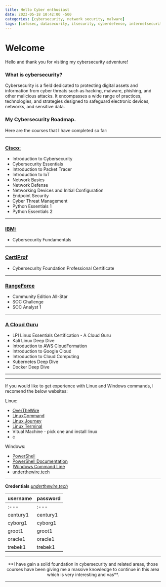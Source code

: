 ```yaml
---
title: Hello Cyber enthusiast
date: 2023-05-18 10:42:00 -500
categories: [cybersecurity, network security, malware]
tags: [infosec, datasecurity, itsecurity, cyberdefense, internetsecurity] # TAG names should be lowercase
---
```


# Welcome


Hello and thank you for visiting my cybersecurity adventure!


### What is cybersecurity?

Cybersecurity is a field dedicated to protecting digital assets and information from cyber threats such as hacking, malware, phishing, and other malicious attacks. It encompasses a wide range of practices, technologies, and strategies designed to safeguard electronic devices, networks, and sensitive data.


### My Cybersecurity Roadmap.
Here are the courses that I have completed so far:

---
### [Cisco:](https://skillsforall.com/catalog?category=course)

* Introduction to Cybersecurity
* Cybersecurity Essentials
* Introduction to Packet Tracer
* Introduction to IoT
* Network Basics
* Network Defense
* Networking Devices and Initial Configuration
* Endpoint Security
* Cyber Threat Management
* Python Essentials 1
* Python Essentials 2

---
### [IBM:](https://skillsbuild.org/students/digital-credentials)

* Cybersecurity Fundamentals

---
### [CertiProf](https://certiprof.com)
* Cybersecurity Foundation Professional Certificate

---
### [RangeForce](https://go.rangeforce.com/community-edition-registration)
* Community Edition All-Star
* SOC Challenge
* SOC Analyst 1

---
### [A Cloud Guru](https://acloudguru.com/)
* LPI Linux Essentials Certification - A Cloud Guru
* Kali Linux Deep Dive
* Introduction to AWS CloudFormation
* Introduction to Google Cloud
* Introduction to Cloud Computing
* Kubernetes Deep Dive
* Docker Deep Dive

---
---
If you would like to get experience with Linux and Windows commands, I recomend the below websites:

Linux:

* [OverTheWire](https://overthewire.org/wargames/bandit/)
* [LinuxCommand](LinuxCommand.org) 
* [Linux Journey](https://linuxjourney.com/)
* [Linux Terminal](https://www.youtube.com/watch?v=ZtqBQ68cfJc&ab_channel=freeCodeCamp.org)
* Vitual Machine - pick one and install linux
* c

Windows:

* [PowerShell](https://ss64.com/ps/)
* [PowerShell Documentation](https://learn.microsoft.com/en-us/powershell/)
* ][Windows Command Line](https://learn.microsoft.com/en-us/windows-server/administration/windows-commands/windows-commands)
* [underthewire.tech](https://underthewire.tech/century)

---
<!-- Creating tables -->
**Credentials** *[underthewire.tech](https://underthewire.tech/century)*

|username | password |
|---------| ------   |
| :---    | :---     |
|century1 | century1 | 
|cyborg1  | cyborg1  |
|groot1   | groot1   |
|oracle1  | oracle1  |
|trebek1  | trebek1  |

---
<center>**I have gain a solid foundation in cybersecurity and related areas, those courses have been giving me a massive knowledge to continue in this area which is very interesting and vas**.</center>

---
